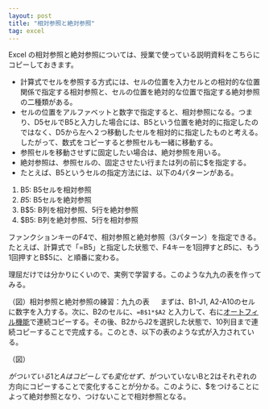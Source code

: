 ```yaml
---
layout: post
title: "相対参照と絶対参照"
tag: excel
---
```

Excel の相対参照と絶対参照については、授業で使っている説明資料をこちらにコピーしておきます。

-  計算式でセルを参照する方式には、セルの位置を入力セルとの相対的な位置関係で指定する相対参照と、セルの位置を絶対的な位置で指定する絶対参照の二種類がある。
- セルの位置をアルファベットと数字で指定すると、相対参照になる。つまり、D5セルでB5と入力した場合には、B5という位置を絶対的に指定したのではなく、D5から左へ２つ移動したセルを相対的に指定したものと考える。したがって、数式をコピーすると参照セルも一緒に移動する。
- 参照セルを移動させずに固定したい場合は、絶対参照を用いる。
- 絶対参照は、参照セルの、固定させたい行または列の前に$を指定する。
- たとえば、B5というセルの指定方法には、以下の4パターンがある。

1. B5: B5セルを相対参照
2. $B$5: B5セルを絶対参照
3. B$5: B列を相対参照、5行を絶対参照
4. $B5: B列を絶対参照、5行を相対参照

ファンクションキーのF4で、相対参照と絶対参照（3パターン）を指定できる。たとえば、計算式で「=B5」と指定した状態で、F4キーを1回押すと$B$5に、もう1回押すとB$5に、と順番に変わる。

理屈だけでは分かりにくいので、実例で学習する。このような九九の表を作ってみる。

（図）相対参照と絶対参照の練習：九九の表
　
まずは、B1-J1, A2-A10のセルに数字を入力する。次に、B2のセルに、```=B$1*$A2``` と入力して、右に[オートフィル機能](https://www.google.co.jp/search?q=%E3%82%AA%E3%83%BC%E3%83%88%E3%83%95%E3%82%A3%E3%83%AB+excel)で連続コピーする。その後、B2からJ2を選択した状態で、10列目まで連続コピーすることで完成する。このとき、以下の表のような式が入力されている。

（図）

$がついている$1と$Aはコピーしても変化せず、$がついていないBと2はそれぞれの方向にコピーすることで変化することが分かる。このように、$をつけることによって絶対参照となり、つけないことで相対参照となる。
